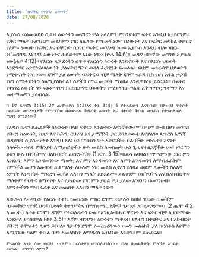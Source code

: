```yaml
---
title: 'በፍቅር የተነገረ ዕውነት'
date: 27/08/2020
---
```


ኢየሱስ ‹‹ለመወደድ ሲል›› ዕውነትን መናገርን ቸል አላለም፤ ምክንያቱም ፍቅር እንዲህ አያደርግም። ፍቅር ማለት ሁልጊዜም መልካምን ነገር ለሌላው የሚመኝ ነው። በዕውነት እና በፍቅር መካከል ተቃርኖ የለም። ዕውነት በፍቅር እና በቸርነት ሲነገር የፍቅር መገለጫ ነው። ኢየሱስ እንዲህ ብሎ ነበር። ‹‹“መንገዱ እኔ ነኝ፤ እውነትና ሕይወትም እኔው ነኝ›› (ዮሐ 14:6)። መዳኛ ብቸኛው መንገድ ኢየሱስ ነው(ሐዋ 4:12)። የእርሱ ጸጋ ድነትን ሰጥቶ የእርሱን ዕውነት እንድናውቅ እና በእርሱ ህይወት እንድንኖር አድርጎናል።ዕውነት ያለፍቅር ግትር ወዳለ ሕጋዊነት ይመራል፥ ይህም መንፈሳዊ ህይወትን የሚተናነቅ ነገር ነው። ደግሞ ያለ ዕውነት ‹‹ፍቅር›› ብቻ ማለት ደግሞ ፋይዳ ቢስ የሆነ አጉል ታጋሽ የሆነ ስሜታዊነትን ስለሚያስከትል፥ ሰዎችን በግራ መጋባት ማዕበል እንዲዋዥቁ ያደርጋል። በፍቅር የተነገረ ዕውነት ግን ፍጹም የሆነ ክርስቲያናዊ ህይወትን የሚያላብስ ግልጽ አቅጣጫን; ዓላማን እና መተማመኛን ያላብሳል።

`በ 1ኛ ጴጥሮስ 3:15፤ 2ኛ ጢሞቴዎስ 4:2፤እና ቲቶ 3:4; 5 የተጻፈውን እናንብብ። በእነዚህ ጥቅሶች ከሰፈሩት መግለጫዎች የምናገኘው በመጽሐፍ ቅዱሳዊ ዕውነት እና በትሁት ቅቡል መንፈስ የተንጠለጠለ ሚዛን ምንድነው?`

የአዲስ ኪዳን ጸሐፊዎች ከዕውነት በላይ ፍቅርን አጉልተው አናገኛቸውም። በጣም ውብ በሆነ መንገድ ፍቅርን ከዕውነት; ከጸጋ እና ከሕግ; ርህራሄ እና ታማኝነት ጋር ደባልቀውት እናያለን። ጴጥሮስ አማኝ ወዳጆቹን ሲያስጠነቅቅ እንዲህ አለ: ‹‹ክርስቶስን ጌታ አድርጋችሁ በልባችሁ ቀድሱት። እናንተ ስላላችሁ ተስፋ ምክንያት ለሚጠይቋችሁ ሁሉ መልስ ለመስጠት ሁል ጊዜ የተዘጋጃችሁ ሁኑ፤ ነገር ግን ይህን ሁሉ በትሕትናና በአክብሮት አድርጉት፤›› (1 ጴጥ. 3:15)።በሌላ አባባል፥ የምናምነው ነገር ምን እንደሆነ; ለምን እንዳመንነው ማወቅ; እና ምን እንዳመንን እና ለምን     እንዳመንን ለማብራራትም የምንችል መሆን አለብን። ይህ ማለት ለሁሉም ነገር መልስ ሊኖረን ይገባል ወይም ሌሎችን ስለእኛ ዕምነት እንዲሸነፉ ማድረግ መቻል አለብን ማለት አይደለም። ይልቁንም ‹‹በትህትና እና በአክብሮት›› ማለትም ትህትና በማሳየት እና የያዝነው ነገር ምን ያህል ዋጋ ያለው እንደሆነ በመገንዘብ፥ ዕምነታችንን ማብራራት እና መጠበቅ አለብን ማለት ነው።

ጳውሎስ ለታዳጊው የእርሱ ተተኪ የመከረው ምክር ደግሞ: ‹‹ቃሉን ስበክ፤ ጊዜው ቢመችም ባይመችም ዝግጁ ሁን፤ በታላቅ ትዕግሥትና በማስተማር አቅና፤ ገሥጽ፤ አበረታታም።›› (2 ጢሞ 4:2 አ.መ.ት.) ለቲቶ ደግሞ፥ ዳግም የተወለዱትን ሁሉ የእግዚአብሔር ቸርነት እና ፍቅር ብቻ ሊያድናቸው እንደቻለ ያሳስበዋል (ቲቶ 3:5)። እኛም ብንሆን፥ ዕውነትን ማቅረብ ያለብን በትህትና እና በአክብሮት ፍቅርን ተሞልተን ሊሆን ይገባል። ጌታችን ደግሞ የመጨረሻውን ዘመን መልዕክት ያለ ክርስቶስ እየሞተ ለሚገኘው ዓለም ቅቡል በሆነ አመለካከት ለማዳረስ አብረነው እንድንቆም ይጠራናል።

`ምናልባት አንድ ሰው ቀርቦ፥ ‹‹ለምን ክርስቲያን ሆንሽ/ሆንክ?›› ብሎ ቢጠይቅዎት ምላሽዎ እንዴት ይሆናል; ደግሞስ ለምን?`